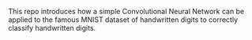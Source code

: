 This repo introduces how a simple Convolutional Neural Network can be applied to the famous MNIST dataset of handwritten digits to correctly classify handwritten digits.
